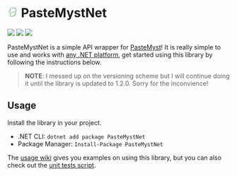 ﻿# <img src="./.github/icon.png" width="24"/> PasteMystNet

[![](https://img.shields.io/badge/Powered%20By-.NET-blue?logo=microsoft&style=flat-square)](https://dotnet.microsoft.com)
[![](https://img.shields.io/badge/Made%20With-Visual%20Studio-blue?logo=visual-studio&style=flat-square)](https://visualstudio.microsoft.com)
[![](https://img.shields.io/nuget/v/PasteMystNet?label=NuGet&logo=nuget&style=flat-square)](https://www.nuget.org/packages/PasteMystNet)

PasteMystNet is a simple API wrapper for [PasteMyst](https://paste.myst.rs)! It is really simple to use and works with [any .NET platform](https://github.com/dotnet/standard/blob/master/docs/versions/netstandard2.0.md#platform-support), get started using this library by following the instructions below.

> **NOTE**: I messed up on the versioning scheme but I will continue doing it until the library is updated to 1.2.0. Sorry for the inconvience!

## Usage

Install the library in your project.

* .NET CLI: `dotnet add package PasteMystNet`
* Package Manager: `Install-Package PasteMystNet`

The [usage wiki](https://github.com/dentolos19/PasteMystNet/wiki/Usage) gives you examples on using this library, but you can also check out the [unit tests script](./PasteMystNet.Tests/Operations.cs).
